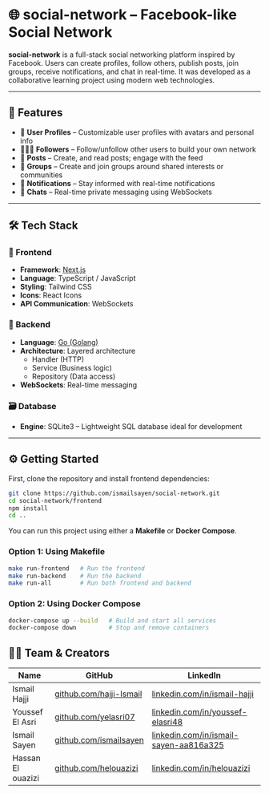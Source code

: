 # 🌐 social-network – Facebook-like Social Network

**social-network** is a full-stack social networking platform inspired by Facebook. Users can create profiles, follow others, publish posts, join groups, receive notifications, and chat in real-time. It was developed as a collaborative learning project using modern web technologies.

---

## 🧩 Features

- 👤 **User Profiles** – Customizable user profiles with avatars and personal info
- 🧑‍🤝‍🧑 **Followers** – Follow/unfollow other users to build your own network
- 📝 **Posts** – Create, and read posts; engage with the feed
- 👥 **Groups** – Create and join groups around shared interests or communities
- 🔔 **Notifications** – Stay informed with real-time notifications
- 💬 **Chats** – Real-time private messaging using WebSockets

---

## 🛠️ Tech Stack

### 🧭 Frontend
- **Framework**: [Next.js](https://nextjs.org/)
- **Language**: TypeScript / JavaScript
- **Styling**: Tailwind CSS
- **Icons**: React Icons
- **API Communication**: WebSockets

### 🔧 Backend
- **Language**: [Go (Golang)](https://go.dev/)
- **Architecture**: Layered architecture
  - Handler (HTTP)
  - Service (Business logic)
  - Repository (Data access)
- **WebSockets**: Real-time messaging

### 🗃️ Database
- **Engine**: SQLite3 – Lightweight SQL database ideal for development

---

## ⚙️ Getting Started
First, clone the repository and install frontend dependencies:

```bash
git clone https://github.com/ismailsayen/social-network.git
cd social-network/frontend
npm install
cd ..
```

You can run this project using either a **Makefile** or **Docker Compose**.

### Option 1: Using Makefile

```bash
make run-frontend   # Run the frontend
make run-backend    # Run the backend
make run-all        # Run both frontend and backend
```
### Option 2: Using Docker Compose

```bash
docker-compose up --build   # Build and start all services
docker-compose down         # Stop and remove containers
```


## 👨‍💻 Team & Creators

| Name         | GitHub                                      | LinkedIn                                         |
| ------------ | ------------------------------------------- | ------------------------------------------------|
| Ismail Hajji | [github.com/hajji-Ismail](https://github.com/hajji-Ismail) | [linkedin.com/in/ismail-hajji](https://www.linkedin.com/in/ismail-hajji) |
|Youssef El Asri   | [github.com/yelasri07](https://github.com/yelasri07)       | [linkedin.com/in/youssef-elasri48](https://www.linkedin.com/in/youssef-elasri48)       |
| Ismail Sayen  | [github.com/ismailsayen](https://github.com/ismailsayen)       | [linkedin.com/in/ismail-sayen-aa816a325](https://www.linkedin.com/in/ismail-sayen-aa816a325)       |
|Hassan El ouazizi  | [github.com/helouazizi](https://github.com/helouazizi)       | [linkedin.com/in/helouazizi](https://www.linkedin.com/in/helouazizi/)       |
